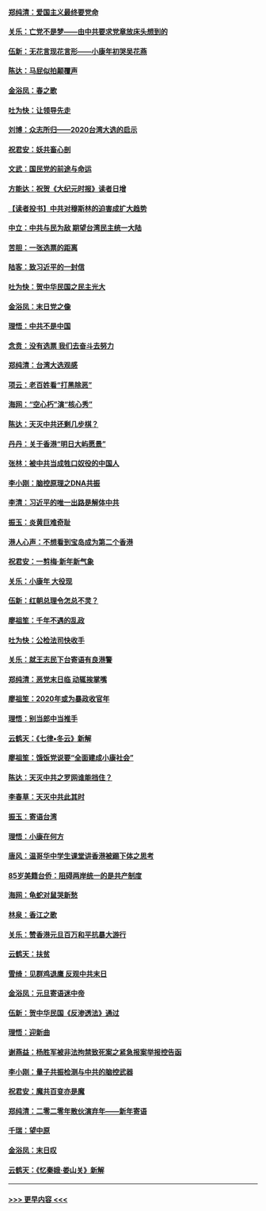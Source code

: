 #### [郑纯清：爱国主义最终要党命](../pages/nsc993/n11802197.md?t=01190344) 
#### [关乐：亡党不是梦——由中共要求党章放床头想到的](../pages/nsc993/n11802156.md?t=01190344) 
#### [伍新：无花言现花言形——小康年初哭吴花燕](../pages/nsc993/n11800044.md?t=01190344) 
#### [陈达：马屁似拍颠覆声](../pages/nsc993/n11800010.md?t=01190344) 
#### [金浴凤：春之歌](../pages/nsc993/n11797687.md?t=01190344) 
#### [吐为快：让领导先走](../pages/nsc993/n11797512.md?t=01190344) 
#### [刘博：众志所归——2020台湾大选的启示](../pages/nsc993/n11796878.md?t=01190344) 
#### [祝君安：妖共畜心剖](../pages/nsc993/n11794273.md?t=01190344) 
#### [文武：国民党的前途与命运](../pages/nsc993/n11794198.md?t=01190344) 
#### [方能达：祝贺《大纪元时报》读者日增](../pages/nsc993/n11793807.md?t=01190344) 
#### [【读者投书】中共对穆斯林的迫害成扩大趋势](../pages/nsc993/n11791371.md?t=01190344) 
#### [中立：中共与民为敌 期望台湾民主统一大陆](../pages/nsc993/n11790392.md?t=01190344) 
#### [苦胆：一张选票的距离](../pages/nsc993/n11788914.md?t=01190344) 
#### [陆客：致习近平的一封信](../pages/nsc993/n11788867.md?t=01190344) 
#### [吐为快：贺中华民国之民主光大](../pages/nsc993/n11788618.md?t=01190344) 
#### [金浴凤：末日党之像](../pages/nsc993/n11787475.md?t=01190344) 
#### [理悟：中共不是中国](../pages/nsc993/n11787463.md?t=01190344) 
#### [念贲：没有选票  我们去奋斗去努力](../pages/nsc993/n11787398.md?t=01190344) 
#### [郑纯清：台湾大选观感](../pages/nsc993/n11786210.md?t=01190344) 
#### [项云：老百姓看“打黑除恶”](../pages/nsc993/n11785398.md?t=01190344) 
#### [海网：“空心朽”演“核心秀”](../pages/nsc993/n11783874.md?t=01190344) 
#### [陈达：天灭中共还剩几步棋？](../pages/nsc993/n11783719.md?t=01190344) 
#### [丹丹：关于香港“明日大屿愿景”](../pages/nsc993/n11783273.md?t=01190344) 
#### [张林：被中共当成牲口奴役的中国人](../pages/nsc993/n11782397.md?t=01190344) 
#### [李小刚：脑控原理之DNA共振](../pages/nsc993/n11780962.md?t=01190344) 
#### [李清：习近平的唯一出路是解体中共](../pages/nsc993/n11780866.md?t=01190344) 
#### [振玉：炎黄巨难奇耻](../pages/nsc993/n11779632.md?t=01190344) 
#### [港人心声：不想看到宝岛成为第二个香港](../pages/nsc993/n11778817.md?t=01190344) 
#### [祝君安：一剪梅‧新年新气象](../pages/nsc993/n11776340.md?t=01190344) 
#### [关乐：小康年 大役现](../pages/nsc993/n11774213.md?t=01190344) 
#### [伍新：红朝总理令怎总不灵？](../pages/nsc993/n11770813.md?t=01190344) 
#### [廖祖笙：千年不遇的乱政](../pages/nsc993/n11770373.md?t=01190344) 
#### [吐为快：公检法司快收手](../pages/nsc993/n11770359.md?t=01190344) 
#### [关乐：就王志民下台寄语有良港警](../pages/nsc993/n11769903.md?t=01190344) 
#### [郑纯清：恶党末日临 动辄挨掌嘴](../pages/nsc993/n11769356.md?t=01190344) 
#### [廖祖笙：2020年或为暴政收官年](../pages/nsc993/n11768216.md?t=01190344) 
#### [理悟：别当郎中当推手](../pages/nsc993/n11768243.md?t=01190344) 
#### [云鹤天：《七律▪冬云》新解](../pages/nsc993/n11768204.md?t=01190344) 
#### [廖祖笙：饿饭党说要“全面建成小康社会”](../pages/nsc993/n11767482.md?t=01190344) 
#### [陈达：天灭中共之罗网谁能挡住？](../pages/nsc993/n11767465.md?t=01190344) 
#### [李春草：天灭中共此其时](../pages/nsc993/n11767452.md?t=01190344) 
#### [振玉：寄语台湾](../pages/nsc993/n11767432.md?t=01190344) 
#### [理悟：小康在何方](../pages/nsc993/n11767394.md?t=01190344) 
#### [唐风：温哥华中学生课堂讲香港被踢下体之思考](../pages/nsc993/n11766848.md?t=01190344) 
#### [85岁美籍台侨：阻碍两岸统一的是共产制度](../pages/nsc993/n11765043.md?t=01190344) 
#### [海网：龟蛇对鼠哭新愁](../pages/nsc993/n11764895.md?t=01190344) 
#### [林泉：香江之歌](../pages/nsc993/n11764415.md?t=01190344) 
#### [关乐：赞香港元旦百万和平抗暴大游行](../pages/nsc993/n11764382.md?t=01190344) 
#### [云鹤天：扶贫](../pages/nsc993/n11764245.md?t=01190344) 
#### [雪绮：见群鸡退鹰  反观中共末日](../pages/nsc993/n11762112.md?t=01190344) 
#### [金浴凤：元旦寄语迷中帝](../pages/nsc993/n11761788.md?t=01190344) 
#### [伍新：贺中华民国《反渗透法》通过](../pages/nsc993/n11761994.md?t=01190344) 
#### [理悟：迎新曲](../pages/nsc993/n11761152.md?t=01190344) 
#### [谢燕益：杨胜军被非法拘禁致死案之紧急报案举报控告函](../pages/nsc993/n11756134.md?t=01190344) 
#### [李小刚：量子共振检测与中共的脑控武器](../pages/nsc993/n11754518.md?t=01190344) 
#### [祝君安：魔共百变亦是魔](../pages/nsc993/n11754469.md?t=01190344) 
#### [郑纯清：二零二零年散伙演弃年——新年寄语](../pages/nsc993/n11754195.md?t=01190344) 
#### [千瑞：望中原](../pages/nsc993/n11754159.md?t=01190344) 
#### [金浴凤：末日叹](../pages/nsc993/n11752359.md?t=01190344) 
#### [云鹤天：《忆秦娥‧娄山关》新解](../pages/nsc993/n11752348.md?t=01190344) 

----
#### [ >>> 更早内容 <<< ](../indexes/nsc993-earlier.md)
